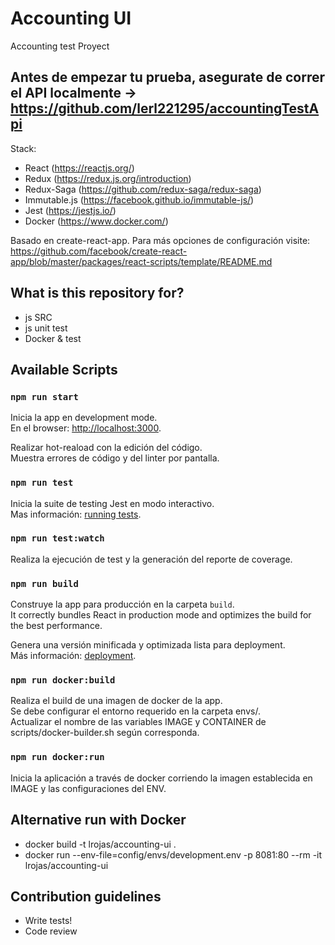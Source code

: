 # Accounting UI #

Accounting test Proyect

## Antes de empezar tu prueba, asegurate de correr el API localmente -> https://github.com/lerl221295/accountingTestApi

Stack:
* React (https://reactjs.org/)
* Redux (https://redux.js.org/introduction)
* Redux-Saga (https://github.com/redux-saga/redux-saga)
* Immutable.js (https://facebook.github.io/immutable-js/)
* Jest (https://jestjs.io/)
* Docker (https://www.docker.com/)

Basado en create-react-app. Para más opciones de configuración visite: https://github.com/facebook/create-react-app/blob/master/packages/react-scripts/template/README.md


## What is this repository for?

* js SRC
* js unit test
* Docker & test


## Available Scripts

### `npm run start`

Inicia la app en development mode.<br>
En el browser: [http://localhost:3000](http://localhost:3000).

Realizar hot-reaload con la edición del código.<br>
Muestra errores de código y del linter por pantalla.

### `npm run test`

Inicia la suite de testing Jest en modo interactivo.<br>
Mas información: [running tests](https://facebook.github.io/create-react-app/docs/running-tests).

### `npm run test:watch`

Realiza la ejecución de test y la generación del reporte de coverage.

### `npm run build`

Construye la app para producción en la carpeta `build`.<br>
It correctly bundles React in production mode and optimizes the build for the best performance.

Genera una versión minificada y optimizada lista para deployment.<br>
Más información: [deployment](https://facebook.github.io/create-react-app/docs/deployment).

### `npm run docker:build`

Realiza el build de una imagen de docker de la app.<br>
Se debe configurar el entorno requerido en la carpeta envs/.<br>
Actualizar el nombre de las variables IMAGE y CONTAINER de scripts/docker-builder.sh según corresponda.

### `npm run docker:run`

Inicia la aplicación a través de docker corriendo la imagen establecida en IMAGE y las configuraciones del ENV.


## Alternative run with Docker

* docker build -t lrojas/accounting-ui .
* docker run --env-file=config/envs/development.env -p 8081:80 --rm -it lrojas/accounting-ui


## Contribution guidelines

* Write tests!
* Code review
